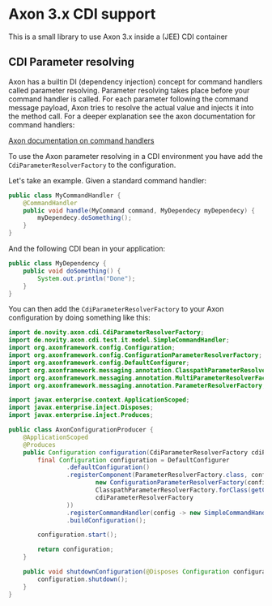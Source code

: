 # Axon 3.x CDI support

This is a small library to use Axon 3.x inside a (JEE) CDI container

## CDI Parameter resolving

Axon has a builtin DI (dependency injection) concept for command handlers called parameter resolving. Parameter
resolving takes place before your command handler is called. For each parameter following the command message payload,
Axon tries to resolve the actual value and injects it into the method call. For a deeper explanation see the axon
documentation for command handlers:

[Axon documentation on command handlers](https://docs.axonframework.org/v/3.0/part2/command-model.html#handling-commands-in-an-aggregate)

To use the Axon parameter resolving in a CDI environment you have add the `CdiParameterResolverFactory` to the
configuration.

Let's take an example. Given a standard command handler:

```Java
public class MyCommandHandler {
    @CommandHandler
    public void handle(MyCommand command, MyDependecy myDependecy) {
        myDependecy.doSomething();
    }
}
```

And the following CDI bean in your application:

```Java
public class MyDependency {
    public void doSomething() {
        System.out.println("Done");
    }
}
```

You can then add the `CdiParameterResolverFactory` to your Axon configuration by doing something like this:

```Java
import de.novity.axon.cdi.CdiParameterResolverFactory;
import de.novity.axon.cdi.test.it.model.SimpleCommandHandler;
import org.axonframework.config.Configuration;
import org.axonframework.config.ConfigurationParameterResolverFactory;
import org.axonframework.config.DefaultConfigurer;
import org.axonframework.messaging.annotation.ClasspathParameterResolverFactory;
import org.axonframework.messaging.annotation.MultiParameterResolverFactory;
import org.axonframework.messaging.annotation.ParameterResolverFactory;

import javax.enterprise.context.ApplicationScoped;
import javax.enterprise.inject.Disposes;
import javax.enterprise.inject.Produces;

public class AxonConfigurationProducer {
    @ApplicationScoped
    @Produces
    public Configuration configuration(CdiParameterResolverFactory cdiParameterResolverFactory) {
        final Configuration configuration = DefaultConfigurer
                .defaultConfiguration()
                .registerComponent(ParameterResolverFactory.class, config -> MultiParameterResolverFactory.ordered(
                        new ConfigurationParameterResolverFactory(config),
                        ClasspathParameterResolverFactory.forClass(getClass()),
                        cdiParameterResolverFactory
                ))
                .registerCommandHandler(config -> new SimpleCommandHandler())
                .buildConfiguration();

        configuration.start();

        return configuration;
    }

    public void shutdownConfiguration(@Disposes Configuration configuration) {
        configuration.shutdown();
    }
}
```